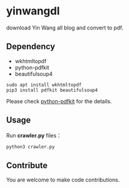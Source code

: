 # yinwangdl
download Yin Wang all blog and convert to pdf.

## Dependency
* wkhtmltopdf
* python-pdfkit
* beautifulsoup4

``` shell
sudo apt install wkhtmltopdf
pip3 install pdfkit beautifulsoup4
```

Please check [python-pdfkit](https://github.com/JazzCore/python-pdfkit) for the details.

## Usage
Run **crawler.py** files：

``` python
python3 crawler.py
```

## Contribute
You are welcome to make code contributions.
